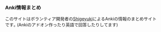 ### Anki情報まとめ

このサイトはボランティア開発者の[Shigeyuki](http://patreon.com/Shigeyuki)によるAnkiの情報のまとめサイトです｡ (Ankiのアドオン作ったり英語で回答したりしてます)



